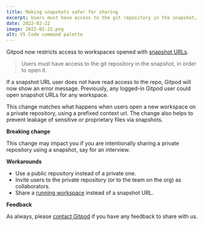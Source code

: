 ```yaml
---
title: Making snapshots safer for sharing
excerpt: Users must have access to the git repository in the snapshot, in order to open it.
date: 2022-02-22
image: 2022-02-22.png
alt: VS Code command palette
---
```


<script>
  import Contributors from "$lib/components/changelog/contributors.svelte";
</script>

Gitpod now restricts access to workspaces opened with [snapshot URLs](https://www.gitpod.io/docs/sharing-and-collaboration#sharing-snapshots).

> Users must have access to the git repository in the snapshot, in order to open it.

If a snapshot URL user does not have read access to the repo, Gitpod will now show an error message.
Previously, any logged-in Gitpod user could open snapshot URLs for any workspace.

This change matches what happens when users open a new workspace on a private repository, using a prefixed context url. The change also helps to prevent leakage of sensitive or proprietary files via snapshots.

**Breaking change**

This change may impact you if you are intentionally sharing a private repository using a snapshot, say for an interview.

**Workarounds**

- Use a public repository instead of a private one.
- Invite users to the private repository (or to the team on the org) as collaborators.
- Share a [running workspace](https://www.gitpod.io/docs/sharing-and-collaboration#sharing-running-workspaces) instead of a snapshot URL.

**Feedback**

As always, please [contact Gitpod](https://www.gitpod.io/contact/support) if you have any feedback to share with us.

<p><Contributors usernames="jankeromnes,csweichel,geropl,AlexTugarev,JanKoehnlein,jldec" /></p>

